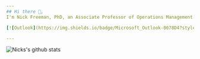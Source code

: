 ```yaml
---
## Hi there 👋,           
I'm Nick Freeman, PhD, an Associate Professor of Operations Management at the Univeristy of Alabama. I also serve as a co-coordinator for the Master of Science in Business Analytics program in the Culverhouse College of Business (https://manderson.culverhouse.ua.edu/programs/specialized-masters/business-analytics/). You can email me using the Gmail badge below.

[![Outlook](https://img.shields.io/badge/Microsoft_Outlook-0078D4?style=for-the-badge&logo=microsoft-outlook&logoColor=white)](mailto:freem028@ua.edu)

---
```

![Nicks's github stats](https://github-readme-stats.vercel.app/api?username=nkfreeman&show_icons=true)


<!--
**nkfreeman/nkfreeman** is a ✨ _special_ ✨ repository because its `README.md` (this file) appears on your GitHub profile.

## 🧐 About
- 🏄‍ Community guy who loves being involved in communities and help students grow
- 😄 I will usually be a part of hackathons as a #Mentor, #Participants and a #Organiser
- 🔭 I am currently an MSFT Learn Ambassador, 
- 🌱 I love to speak at public events and been a speaker at many events. I organise Workshops, Webinars etc to help student Community
- 👯 And Many More...
Here are some ideas to get you started:

- 🔭 I’m currently working on ...
- 🌱 I’m currently learning ...
- 👯 I’m looking to collaborate on ...
- 🤔 I’m looking for help with ...
- 💬 Ask me about ...
- 📫 How to reach me: ...
- 😄 Pronouns: ...
- ⚡ Fun fact: ...
-->
